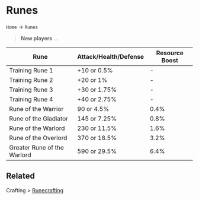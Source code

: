 # Runes

`Home` &rarr; `Runes`

> **New players** ...

| Rune | Attack/Health/Defense | Resource Boost |
| ---- | --------------------- | -------------- |
| Training Rune 1 | +10 or 0.5% | -
| Training Rune 2 | +20 or 1% | -
| Training Rune 3 | +30 or 1.75% | -
| Training Rune 4 | +40 or 2.75% | -
| Rune of the Warrior | 90 or 4.5% | 0.4%
| Rune of the Gladiator | 145 or 7.25% | 0.8%
| Rune of the Warlord | 230 or 11.5% | 1.6%
| Rune of the Overlord | 370 or 18.5% | 3.2%
| Greater Rune of the Warlord | 590 or 29.5% | 6.4%


## Related

Crafting > [Runecrafting](crafting/runecrafting.md)

